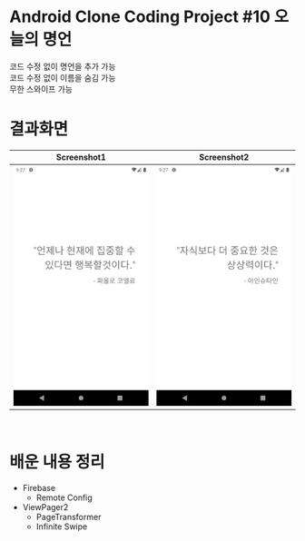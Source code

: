 # Android Clone Coding Project #10 오늘의 명언
코드 수정 없이 명언을 추가 가능
</br>
코드 수정 없이 이름을 숨김 가능
</br>
무한 스와이프 가능
</br>

# 결과화면
|Screenshot1|Screenshot2|
|---|---|
|<img src="./screenshot/1.png"/>|<img src="./screenshot/2.png"/>|

</br>

# 배운 내용 정리
- Firebase
  - Remote Config
- ViewPager2
  - PageTransformer
  - Infinite Swipe

